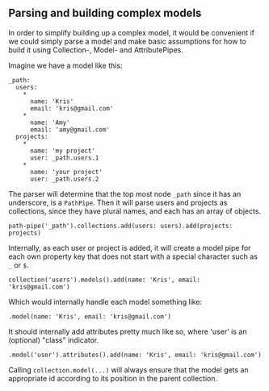 ## Parsing and building complex models

In order to simplify building up a complex model, it would be convenient if we could simply parse
a model and make basic assumptions for how to build it using Collection-, Model- and AttributePipes.

Imagine we have a model like this:

```
_path:
  users:
    *
      name: 'Kris'
      email: 'kris@gmail.com'
    *
      name: 'Amy'
      email: 'amy@gmail.com'
  projects:
    *
      name: 'my project'
      user: _path.users.1
    *
      name: 'your project'
      user: _path.users.2
```

The parser will determine that the top most node `_path` since it has an underscore, is a `PathPipe`.
Then it will parse users and projects as collections, since they have plural names,
and each has an array of objects.

`path-pipe('_path').collections.add(users: users).add(projects: projects)`

Internally, as each user or project is added, it will create a model pipe for each own property key that does
not start with a special character such as `_` or `$`.

`collection('users').models().add(name: 'Kris', email: 'kris@gmail.com')`

Which would internally handle each model something like:

`.model(name: 'Kris', email: 'kris@gmail.com')`

It should internally add attributes pretty much like so, where 'user' is an (optional) "class" indicator.

`.model('user').attributes().add(name: 'Kris', email: 'kris@gmail.com')`


Calling `collection.model(...)` will always ensure that the model gets an appropriate id according to its position in the parent collection.
